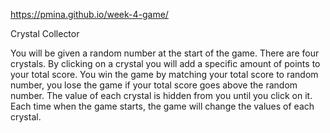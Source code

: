 https://pmina.github.io/week-4-game/

Crystal Collector

You will be given a random number at the start of the game.
There are four crystals. By clicking on a crystal you will add a specific amount of points to your total score.
You win the game by matching your total score to random number, you lose the game if your total score goes above the random number.
The value of each crystal is hidden from you until you click on it.
Each time when the game starts, the game will change the values of each crystal.
